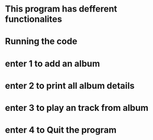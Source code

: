 # This program has defferent functionalites
# Running the code
# enter 1 to add an album
# enter 2 to print all album details
# enter 3 to play an  track from album
# enter 4 to Quit the program
 
